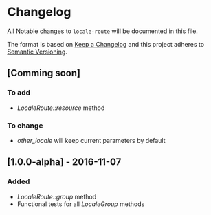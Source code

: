 # Changelog

All Notable changes to `locale-route` will be documented in this file.

The format is based on [Keep a Changelog](http://keepachangelog.com/) 
and this project adheres to [Semantic Versioning](http://semver.org/).

## [Comming soon]
### To add
- *LocaleRoute::resource* method

### To change
- *other_locale* will keep current parameters by default

## [1.0.0-alpha] - 2016-11-07
### Added
- *LocaleRoute::group* method
- Functional tests for all *LocaleGroup* methods

